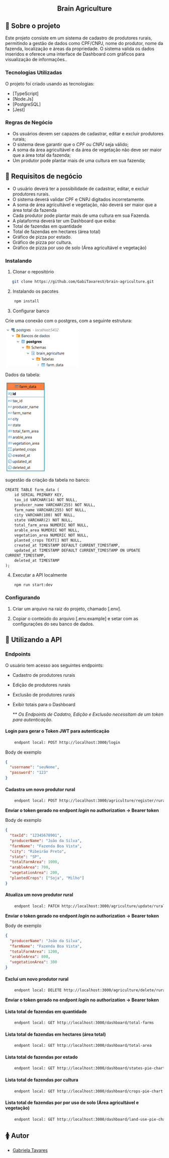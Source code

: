 <!-- PROJECT LOGO -->
<br />
<p align="center">
  <h2 align="center">Brain Agriculture</h2>
</p>

<!-- ABOUT THE PROJECT -->

## :notebook_with_decorative_cover: Sobre o projeto

Este projeto consiste em um sistema de cadastro de produtores rurais, permitindo a gestão de dados como CPF/CNPJ, nome do produtor, nome da fazenda, localização e áreas da propriedade. O sistema valida os dados inseridos e oferece uma interface de Dashboard com gráficos para visualização de informações..

### Tecnologias Utilizadas

O projeto foi criado usando as tecnologias:

- [TypeScript]
- [Node.Js]
- [PostgreSQL]
- [Jest]

### Regras de Negócio

- Os usuários devem ser capazes de cadastrar, editar e excluir produtores rurais;
- O sistema deve garantir que o <i>CPF</i> ou <i>CNPJ</i> seja válido;
- A soma da área agricultável e da área de vegetação não deve ser maior que a área total da fazenda;
- Um produtor pode plantar mais de uma cultura em sua fazenda;

<!-- GETTING STARTED -->

## :book: Requisitos de negócio

- O usuário deverá ter a possibilidade de cadastrar, editar, e excluir produtores rurais.
- O sistema deverá validar CPF e CNPJ digitados incorretamente.
- A soma de área agrícultável e vegetação, não deverá ser maior que a área total da fazenda
- Cada produtor pode plantar mais de uma cultura em sua Fazenda.
- A plataforma deverá ter um Dashboard que exiba:
- Total de fazendas em quantidade
- Total de fazendas em hectares (área total)
- Gráfico de pizza por estado.
- Gráfico de pizza por cultura.
- Gráfico de pizza por uso de solo (Área agricultável e vegetação)

### Instalando

1. Clonar o repositório

```sh
   git clone https://github.com/GabiTavaresV/brain-agriculture.git
```

2. Instalando os pacotes

```sh
    npm install
```

3. Configurar banco

Crie uma conexão com o postgres, com a seguinte estrutura:

![alt text](image-1.png)

Dados da tabela:

![alt text](image.png)

sugestão da criação da tabela no banco:

```
CREATE TABLE farm_data (
    id SERIAL PRIMARY KEY,
    tax_id VARCHAR(14) NOT NULL,
    producer_name VARCHAR(255) NOT NULL,
    farm_name VARCHAR(255) NOT NULL,
    city VARCHAR(100) NOT NULL,
    state VARCHAR(2) NOT NULL,
    total_farm_area NUMERIC NOT NULL,
    arable_area NUMERIC NOT NULL,
    vegetation_area NUMERIC NOT NULL,
    planted_crops TEXT[] NOT NULL,
    created_at TIMESTAMP DEFAULT CURRENT_TIMESTAMP,
    updated_at TIMESTAMP DEFAULT CURRENT_TIMESTAMP ON UPDATE CURRENT_TIMESTAMP,
    deleted_at TIMESTAMP
);
```

4. Executar a API localmente

```sh
    npm run start:dev
```

### Configurando

1. Criar um arquivo na raiz do projeto, chamado [.env].

2. Copiar o conteúdo do arquivo [.env.example] e setar com as configurações do seu banco de dados.

<!-- USAGE EXAMPLES -->

## :electric_plug: Utilizando a API

### Endpoints

O usuário tem acesso aos seguintes endpoints:

- Cadastro de produtores rurais
- Edição de produtores rurais
- Exclusão de produtores rurais
- Exibir totais para o Dashboard

  \*\* <i>Os Endpoints de Cadatro, Edição e Exclusão necessitam de um token para autenticação</i>.

#### Login para gerar o Token JWT para autenticação

```sh
    endpont local: POST http://localhost:3000/login
```

Body de exemplo

```json
{
  "username": "seuNome",
  "password": "123"
}
```

#### Cadastra um novo produtor rural

```sh
    endpont local: POST http://localhost:3000/agriculture/register/rural-producer
```

**Enviar o token gerado no endpont <i>login</i> no authorization -> Bearer token**

Body de exemplo

```json
{
  "taxId": "12345678901",
  "producerName": "João da Silva",
  "farmName": "Fazenda Boa Vista",
  "city": "Ribeirão Preto",
  "state": "SP",
  "totalFarmArea": 1000,
  "arableArea": 700,
  "vegetationArea": 200,
  "plantedCrops": ["Soja", "Milho"]
}
```

#### Atualiza um novo produtor rural

```sh
    endpont local: PATCH http://localhost:3000/agriculture/update/rural-producer/:id
```

**Enviar o token gerado no endpont <i>login</i> no authorization -> Bearer token**

Body de exemplo

```json
{
  "producerName": "João da Silva",
  "farmName": "Fazenda Boa Vista",
  "totalFarmArea": 1200,
  "arableArea": 800,
  "vegetationArea": 300
}
```

#### Excluí um novo produtor rural

```sh
    endpont local: DELETE http://localhost:3000/agriculture/delete/rural-producer/:id
```

**Enviar o token gerado no endpont <i>login</i> no authorization -> Bearer token**

#### Lista total de fazendas em quantidade

```sh
    endpont local: GET http://localhost:3000/dashboard/total-farms
```

#### Lista total de fazendas em hectares (área total)

```sh
    endpont local: GET http://localhost:3000/dashboard/total-area
```

#### Lista total de fazendas por estado

```sh
    endpont local: GET http://localhost:3000/dashboard/states-pie-chart
```

#### Lista total de fazendas por cultura

```sh
    endpont local: GET http://localhost:3000/dashboard/crops-pie-chart
```

#### Lista total de fazendas por por uso de solo (Área agricultável e vegetação)

```sh
    endpont local: GET http://localhost:3000/dashboard/land-use-pie-chart
```

<!-- CONTACT -->

## :womens: Autor

- [Gabriela Tavares](https://github.com/GabiTavaresV)
